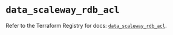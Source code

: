 # `data_scaleway_rdb_acl`

Refer to the Terraform Registry for docs: [`data_scaleway_rdb_acl`](https://registry.terraform.io/providers/scaleway/scaleway/2.42.1/docs/data-sources/rdb_acl).
